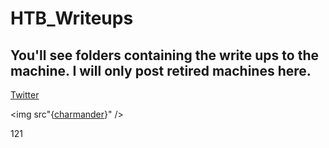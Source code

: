 # HTB_Writeups

## You'll see folders containing the write ups to the machine. I will only post retired machines here. 


[Twitter](https://twitter.com)

\<img src"{[charmander](https://img.shields.io/badge/hotjar-FD3A5C?style=for-the-badge&logo=hotjar&logoColor=white)}" /> 


[1]: https://en.wikipedia.org/wiki/Hobbit#Lifestyle "Hobbit lifestyles"

121
